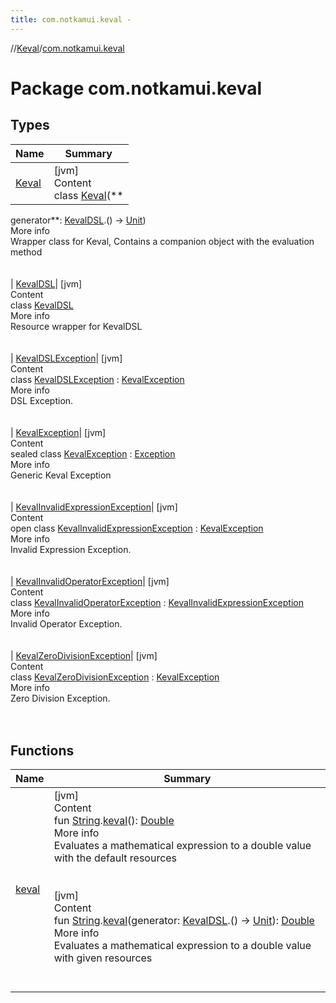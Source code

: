 ```yaml
---
title: com.notkamui.keval -
---
```

//[Keval](../index.md)/[com.notkamui.keval](index.md)

# Package com.notkamui.keval

## Types

|  Name|  Summary| 
|---|---|
| <a name="com.notkamui.keval/Keval///PointingToDeclaration/"></a>[Keval](-keval/index.md)| <a name="com.notkamui.keval/Keval///PointingToDeclaration/"></a>[jvm]  <br>Content  <br>class [Keval](-keval/index.md)(**
generator**: [KevalDSL](-keval-d-s-l/index.md).() -> [Unit](https://kotlinlang.org/api/latest/jvm/stdlib/kotlin/-unit/index.html))  <br>More info  <br>Wrapper class for Keval, Contains a companion object with the evaluation method  <br><br><br>
| <a name="com.notkamui.keval/KevalDSL///PointingToDeclaration/"></a>[KevalDSL](-keval-d-s-l/index.md)| <a name="com.notkamui.keval/KevalDSL///PointingToDeclaration/"></a>[jvm]  <br>Content  <br>class [KevalDSL](-keval-d-s-l/index.md)  <br>More info  <br>Resource wrapper for KevalDSL  <br><br><br>
| <a name="com.notkamui.keval/KevalDSLException///PointingToDeclaration/"></a>[KevalDSLException](-keval-d-s-l-exception/index.md)| <a name="com.notkamui.keval/KevalDSLException///PointingToDeclaration/"></a>[jvm]  <br>Content  <br>class [KevalDSLException](-keval-d-s-l-exception/index.md) : [KevalException](-keval-exception/index.md)  <br>More info  <br>DSL Exception.  <br><br><br>
| <a name="com.notkamui.keval/KevalException///PointingToDeclaration/"></a>[KevalException](-keval-exception/index.md)| <a name="com.notkamui.keval/KevalException///PointingToDeclaration/"></a>[jvm]  <br>Content  <br>sealed class [KevalException](-keval-exception/index.md) : [Exception](https://docs.oracle.com/javase/8/docs/api/java/lang/Exception.html)  <br>More info  <br>Generic Keval Exception  <br><br><br>
| <a name="com.notkamui.keval/KevalInvalidExpressionException///PointingToDeclaration/"></a>[KevalInvalidExpressionException](-keval-invalid-expression-exception/index.md)| <a name="com.notkamui.keval/KevalInvalidExpressionException///PointingToDeclaration/"></a>[jvm]  <br>Content  <br>open class [KevalInvalidExpressionException](-keval-invalid-expression-exception/index.md) : [KevalException](-keval-exception/index.md)  <br>More info  <br>Invalid Expression Exception.  <br><br><br>
| <a name="com.notkamui.keval/KevalInvalidOperatorException///PointingToDeclaration/"></a>[KevalInvalidOperatorException](-keval-invalid-operator-exception/index.md)| <a name="com.notkamui.keval/KevalInvalidOperatorException///PointingToDeclaration/"></a>[jvm]  <br>Content  <br>class [KevalInvalidOperatorException](-keval-invalid-operator-exception/index.md) : [KevalInvalidExpressionException](-keval-invalid-expression-exception/index.md)  <br>More info  <br>Invalid Operator Exception.  <br><br><br>
| <a name="com.notkamui.keval/KevalZeroDivisionException///PointingToDeclaration/"></a>[KevalZeroDivisionException](-keval-zero-division-exception/index.md)| <a name="com.notkamui.keval/KevalZeroDivisionException///PointingToDeclaration/"></a>[jvm]  <br>Content  <br>class [KevalZeroDivisionException](-keval-zero-division-exception/index.md) : [KevalException](-keval-exception/index.md)  <br>More info  <br>Zero Division Exception.  <br><br><br>

## Functions

|  Name|  Summary| 
|---|---|
| <a name="com.notkamui.keval//keval/kotlin.String#/PointingToDeclaration/"></a>[keval](keval.md)| <a name="com.notkamui.keval//keval/kotlin.String#/PointingToDeclaration/"></a>[jvm]  <br>Content  <br>fun [String](https://kotlinlang.org/api/latest/jvm/stdlib/kotlin/-string/index.html).[keval](keval.md)(): [Double](https://kotlinlang.org/api/latest/jvm/stdlib/kotlin/-double/index.html)  <br>More info  <br>Evaluates a mathematical expression to a double value with the default resources  <br><br><br>[jvm]  <br>Content  <br>fun [String](https://kotlinlang.org/api/latest/jvm/stdlib/kotlin/-string/index.html).[keval](keval.md)(generator: [KevalDSL](-keval-d-s-l/index.md).() -> [Unit](https://kotlinlang.org/api/latest/jvm/stdlib/kotlin/-unit/index.html)): [Double](https://kotlinlang.org/api/latest/jvm/stdlib/kotlin/-double/index.html)  <br>More info  <br>Evaluates a mathematical expression to a double value with given resources  <br><br><br>

